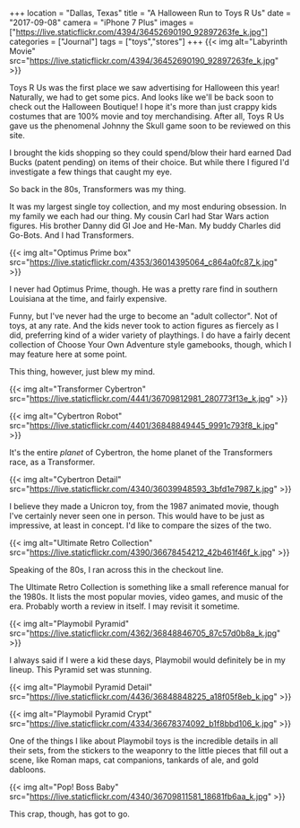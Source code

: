 +++
location = "Dallas, Texas"
title = "A Halloween Run to Toys R Us"
date = "2017-09-08"
camera = "iPhone 7 Plus"
images = ["https://live.staticflickr.com/4394/36452690190_92897263fe_k.jpg"]
categories = ["Journal"]
tags = ["toys","stores"]
+++
{{< img alt="Labyrinth Movie" src="https://live.staticflickr.com/4394/36452690190_92897263fe_k.jpg" >}}
<!--more-->      
     
Toys R Us was the first place we saw advertising for Halloween this year! Naturally, we had to get some pics. And looks like we'll be back soon to check out the Halloween Boutique! I hope it's more than just crappy kids costumes that are 100% movie and toy merchandising. After all, Toys R Us gave us the phenomenal Johnny the Skull game soon to be reviewed on this site.  

I brought the kids shopping so they could spend/blow their hard earned Dad Bucks (patent pending) on items of their choice. But while there I figured I'd investigate a few things that caught my eye.

So back in the 80s, Transformers was my thing.

It was my largest single toy collection, and my most enduring obsession. In my family we each had our thing. My cousin Carl had Star Wars action figures. His brother Danny did GI Joe and He-Man. My buddy Charles did Go-Bots. And I had Transformers. 

{{< img alt="Optimus Prime box" src="https://live.staticflickr.com/4353/36014395064_c864a0fc87_k.jpg" >}}

I never had Optimus Prime, though. He was a pretty rare find in southern Louisiana at the time, and fairly expensive. 

Funny, but I've never had the urge to become an "adult collector". Not of toys, at any rate. And the kids never took to action figures as fiercely as I did, preferring kind of a wider variety of playthings. I do have a fairly decent collection of Choose Your Own Adventure style gamebooks, though, which I may feature here at some point.

This thing, however, just blew my mind.

{{< img alt="Transformer Cybertron" src="https://live.staticflickr.com/4441/36709812981_280773f13e_k.jpg" >}}

{{< img alt="Cybertron Robot" src="https://live.staticflickr.com/4401/36848849445_9991c793f8_k.jpg" >}}

It's the entire _planet_ of Cybertron, the home planet of the Transformers race, as a Transformer. 

{{< img alt="Cybertron Detail" src="https://live.staticflickr.com/4340/36039948593_3bfd1e7987_k.jpg" >}}

I believe they made a Unicron toy, from the 1987 animated movie, though I've certainly never seen one in person. This would have to be just as impressive, at least in concept. I'd like to compare the sizes of the two. 

{{< img alt="Ultimate Retro Collection" src="https://live.staticflickr.com/4390/36678454212_42b461f46f_k.jpg" >}}

Speaking of the 80s, I ran across this in the checkout line.           

The Ultimate Retro Collection is something like a small reference manual for the 1980s. It lists the most popular movies, video games, and music of the era. Probably worth a review in itself. I may revisit it sometime.            

{{< img alt="Playmobil Pyramid" src="https://live.staticflickr.com/4362/36848846705_87c57d0b8a_k.jpg" >}}

I always said if I were a kid these days, Playmobil would definitely be in my lineup. This Pyramid set was stunning.           

{{< img alt="Playmobil Pyramid Detail" src="https://live.staticflickr.com/4436/36848848225_a18f05f8eb_k.jpg" >}}

{{< img alt="Playmobil Pyramid Crypt" src="https://live.staticflickr.com/4334/36678374092_b1f8bbd106_k.jpg" >}}

One of the things I like about Playmobil toys is the incredible details in all their sets, from the stickers to the weaponry to the little pieces that fill out a scene, like Roman maps, cat companions, tankards of ale, and gold dabloons.

{{< img alt="Pop! Boss Baby" src="https://live.staticflickr.com/4340/36709811581_18681fb6aa_k.jpg" >}}

This crap, though, has got to go.    


       
